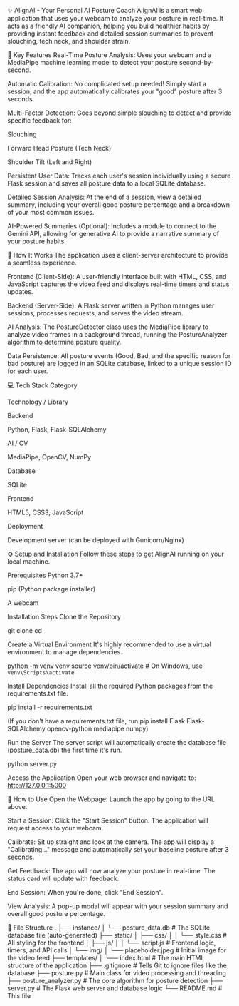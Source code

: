 ✨ AlignAI - Your Personal AI Posture Coach
AlignAI is a smart web application that uses your webcam to analyze your posture in real-time. It acts as a friendly AI companion, helping you build healthier habits by providing instant feedback and detailed session summaries to prevent slouching, tech neck, and shoulder strain.

🌟 Key Features
Real-Time Posture Analysis: Uses your webcam and a MediaPipe machine learning model to detect your posture second-by-second.

Automatic Calibration: No complicated setup needed! Simply start a session, and the app automatically calibrates your "good" posture after 3 seconds.

Multi-Factor Detection: Goes beyond simple slouching to detect and provide specific feedback for:

Slouching

Forward Head Posture (Tech Neck)

Shoulder Tilt (Left and Right)

Persistent User Data: Tracks each user's session individually using a secure Flask session and saves all posture data to a local SQLite database.

Detailed Session Analysis: At the end of a session, view a detailed summary, including your overall good posture percentage and a breakdown of your most common issues.

AI-Powered Summaries (Optional): Includes a module to connect to the Gemini API, allowing for generative AI to provide a narrative summary of your posture habits.

🚀 How It Works
The application uses a client-server architecture to provide a seamless experience.

Frontend (Client-Side): A user-friendly interface built with HTML, CSS, and JavaScript captures the video feed and displays real-time timers and status updates.

Backend (Server-Side): A Flask server written in Python manages user sessions, processes requests, and serves the video stream.

AI Analysis: The PostureDetector class uses the MediaPipe library to analyze video frames in a background thread, running the PostureAnalyzer algorithm to determine posture quality.

Data Persistence: All posture events (Good, Bad, and the specific reason for bad posture) are logged in an SQLite database, linked to a unique session ID for each user.

💻 Tech Stack
Category

Technology / Library

Backend

Python, Flask, Flask-SQLAlchemy

AI / CV

MediaPipe, OpenCV, NumPy

Database

SQLite

Frontend

HTML5, CSS3, JavaScript

Deployment

Development server (can be deployed with Gunicorn/Nginx)

⚙️ Setup and Installation
Follow these steps to get AlignAI running on your local machine.

Prerequisites
Python 3.7+

pip (Python package installer)

A webcam

Installation Steps
Clone the Repository

git clone <your-repository-url>
cd <your-repository-directory>

Create a Virtual Environment
It's highly recommended to use a virtual environment to manage dependencies.

python -m venv venv
source venv/bin/activate  # On Windows, use `venv\Scripts\activate`

Install Dependencies
Install all the required Python packages from the requirements.txt file.

pip install -r requirements.txt

(If you don't have a requirements.txt file, run pip install Flask Flask-SQLAlchemy opencv-python mediapipe numpy)

Run the Server
The server script will automatically create the database file (posture_data.db) the first time it's run.

python server.py

Access the Application
Open your web browser and navigate to:
http://127.0.0.1:5000

📖 How to Use
Open the Webpage: Launch the app by going to the URL above.

Start a Session: Click the "Start Session" button. The application will request access to your webcam.

Calibrate: Sit up straight and look at the camera. The app will display a "Calibrating..." message and automatically set your baseline posture after 3 seconds.

Get Feedback: The app will now analyze your posture in real-time. The status card will update with feedback.

End Session: When you're done, click "End Session".

View Analysis: A pop-up modal will appear with your session summary and overall good posture percentage.

📂 File Structure
.
├── instance/
│   └── posture_data.db    # The SQLite database file (auto-generated)
├── static/
│   ├── css/
│   │   └── style.css      # All styling for the frontend
│   ├── js/
│   │   └── script.js      # Frontend logic, timers, and API calls
│   └── img/
│       └── placeholder.jpeg # Initial image for the video feed
├── templates/
│   └── index.html         # The main HTML structure of the application
├── .gitignore             # Tells Git to ignore files like the database
├── posture.py             # Main class for video processing and threading
├── posture_analyzer.py    # The core algorithm for posture detection
├── server.py              # The Flask web server and database logic
└── README.md              # This file
